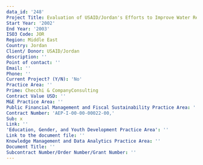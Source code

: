 ```yaml
---
data_id: '248'
Project Title: Evaluation of USAID/Jordan's Efforts to Improve Water Resources Management
Start Year: '2002'
End Year: '2003'
ISO3 Code: JOR
Region: Middle East
Country: Jordan
Client/ Donor: USAID/Jordan
description: ''
Point of contact: ''
Email: ''
Phone: ''
Current Project? (Y/N): 'No'
Practice Area: ''
Prime: Checchi & CompanyConsulting
Contract Value USD: ''
M&E Practice Area: ''
Public Financial Management and Fiscal Sustainability Practice Area: ''
Contract Number: 'AEP-I-00-00-00022-00,'
Sub: x
Link: ''
'Education, Gender, and Youth Development Practice Area': ''
Link to the document file: ''
Knowledge Management and Data Analytics Practice Area: ''
Document Title: ''
Subcontract Number/Order Number/Grant Number: ''
---
```

